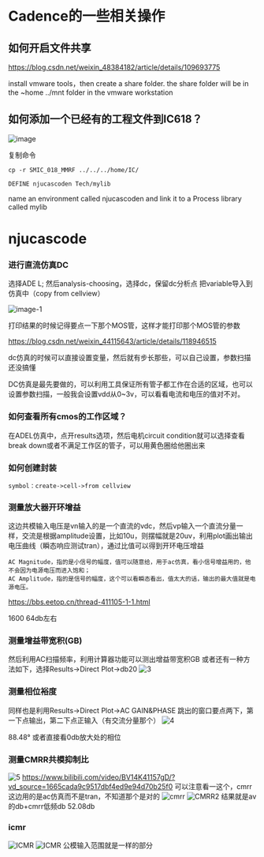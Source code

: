 # Cadence的一些相关操作

## 如何开启文件共享
https://blog.csdn.net/weixin_48384182/article/details/109693775

install vmware tools，then create a share folder.
the share folder will be in the ~home ../mnt folder in the vmware workstation

## 如何添加一个已经有的工程文件到IC618？

![image](https://github.com/Xiuqi-Yang/Cadence/blob/main/picture/image.png?raw=true)

复制命令
```
cp -r SMIC_018_MMRF ../../../home/IC/
```
```
DEFINE njucascoden Tech/mylib
```
name an environment called njucascoden and link it to a Process library called mylib

# njucascode

### 进行直流仿真DC
选择ADE L; 然后analysis-choosing，选择dc，保留dc分析点
把variable导入到仿真中（copy from cellview）

![image-1](https://github.com/Xiuqi-Yang/Cadence/blob/main/picture/image-1.png?raw=true)

打印结果的时候记得要点一下那个MOS管，这样才能打印那个MOS管的参数

https://blog.csdn.net/weixin_44115643/article/details/118946515

dc仿真的时候可以直接设置变量，然后就有步长那些，可以自己设置，参数扫描还没搞懂

DC仿真是最先要做的，可以利用工具保证所有管子都工作在合适的区域，也可以设置参数扫描，一般我会设置vdd从0~3v，可以看看电流和电压的值对不对。

### 如何查看所有cmos的工作区域？
在ADEL仿真中，点开results选项，然后电机circuit condition就可以选择查看break down或者不满足工作区的管子，可以用黄色圈给他圈出来

### 如何创建封装
```
symbol：create->cell->from cellview
```

### 测量放大器开环增益
这边共模输入电压是vn输入的是一个直流的vdc，然后vp输入一个直流分量一样，交流是根据amplitude设置，比如10u，则摆幅就是20uv，利用plot画出输出电压曲线（瞬态响应测试tran），通过比值可以得到开环电压增益
```
AC Magnitude，指的是小信号的幅度，值可以随意给，用于ac仿真，看小信号增益用的，他不会因为电源电压而进入饱和；
AC Amplitude，指的是信号的幅度，这个可以看瞬态看出，值太大的话，输出的最大值就是电源电压。
```
https://bbs.eetop.cn/thread-411105-1-1.html


1600
64db左右
### 测量增益带宽积(GB)
然后利用AC扫描频率，利用计算器功能可以测出增益带宽积GB
或者还有一种方法如下，选择Results->Direct Plot->db20
![3](https://github.com/Xiuqi-Yang/Cadence/blob/main/picture/3.png?raw=true)

### 测量相位裕度
同样也是利用Results->Direct Plot->AC GAIN&PHASE
跳出的窗口要点两下，第一下点输出，第二下点正输入（有交流分量那个）
![4](https://github.com/Xiuqi-Yang/Cadence/blob/main/picture/4.png?raw=true)

88.48°
或者直接看0db放大处的相位

### 测量CMRR共模抑制比
![5](https://github.com/Xiuqi-Yang/Cadence/blob/main/picture/5.png?raw=true)
https://www.bilibili.com/video/BV14K41157gD/?vd_source=1665cada9c9517dbf4ed9e94d70b25f0
可以注意看一这个，cmrr这边用的是ac仿真而不是tran，不知道那个是对的
![cmrr](https://github.com/Xiuqi-Yang/Cadence/blob/main/picture/cmrr.png?raw=true)
![CMRR2](https://github.com/Xiuqi-Yang/Cadence/blob/main/picture/cmrr1.png?raw=true)
结果就是av的db+cmrr低频db
52.08db

### icmr
![ICMR](https://github.com/Xiuqi-Yang/Cadence/blob/main/picture/icmr%20method.png?raw=true)
![ICMR](https://github.com/Xiuqi-Yang/Cadence/blob/main/picture/ICMR.png?raw=true)
公模输入范围就是一样的部分